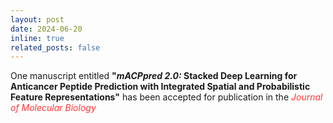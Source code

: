 ```yaml
---
layout: post
date: 2024-06-20
inline: true
related_posts: false
---
```


One manuscript entitled <b>"<i>mACPpred 2.0:</i> Stacked Deep Learning for Anticancer Peptide Prediction with Integrated Spatial and Probabilistic Feature Representations"</b> has been accepted for publication in the <span style="color: #FF3636;"><i>Journal of Molecular Biology</i></span>